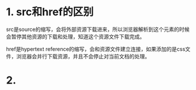 # 1. src和href的区别
src是source的缩写，会将外部资源下载进来，所以浏览器解析到这个元素的时候会暂停其他资源的下载和处理，知道这个资源文件下载完成。

href是hypertext reference的缩写，会和资源文件建立连接，如果添加的是css文件，浏览器会并行下载资源，并且不会停止对当前文档的处理。

# 2. 



